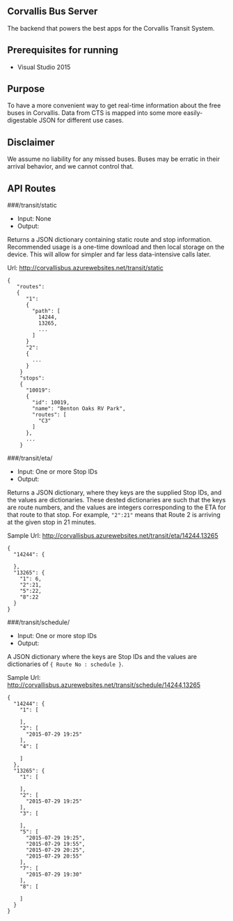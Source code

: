 ## Corvallis Bus Server

The backend that powers the best apps for the Corvallis Transit System.

## Prerequisites for running

- Visual Studio 2015

## Purpose

To have a more convenient way to get real-time information about the free buses in Corvallis.  Data from CTS is mapped into some more easily-digestable JSON for different use cases.

## Disclaimer

We assume no liability for any missed buses.  Buses may be erratic in their arrival behavior, and we cannot control that.

## API Routes

###/transit/static

- Input: None
- Output:

Returns a JSON dictionary containing static route and stop information.  Recommended usage is a one-time download and then local storage on the device.  This will allow for simpler and far less data-intensive calls later.

Url: http://corvallisbus.azurewebsites.net/transit/static

```
{
   "routes":
   {
      "1":
      {
        "path": [
          14244,
          13265,
          ...
        ]
      }
      "2":
      {
        ...
      }
    }
    "stops":
    {
      "10019": 
      {
        "id": 10019,
        "name": "Benton Oaks RV Park",
        "routes": [
          "C3"
        ]
      },
      ...
    }
```

###/transit/eta/

- Input: One or more Stop IDs
- Output:

Returns a JSON dictionary, where they keys are the supplied Stop IDs, and the values are dictionaries.  These dested dictionaries are such that the keys are route numbers, and the values are integers corresponding to the ETA for that route to that stop.  For example, ``"2":21"`` means that Route 2 is arriving at the given stop in 21 minutes.

Sample Url: http://corvallisbus.azurewebsites.net/transit/eta/14244,13265

```
{
  "14244": {
    
  },
  "13265": {
    "1": 6,
    "2":21,
    "5":22,
    "8":22
  }
}
```

###/transit/schedule/

- Input: One or more stop IDs
- Output:

A JSON dictionary where the keys are Stop IDs and the values are dictionaries of ``{ Route No : schedule }``.

Sample Url: http://corvallisbus.azurewebsites.net/transit/schedule/14244,13265

```
{
  "14244": {
    "1": [
      
    ],
    "2": [
      "2015-07-29 19:25"
    ],
    "4": [
      
    ]
  },
  "13265": {
    "1": [
      
    ],
    "2": [
      "2015-07-29 19:25"
    ],
    "3": [
      
    ],
    "5": [
      "2015-07-29 19:25",
      "2015-07-29 19:55",
      "2015-07-29 20:25",
      "2015-07-29 20:55"
    ],
    "7": [
      "2015-07-29 19:30"
    ],
    "8": [
      
    ]
  }
}
```

